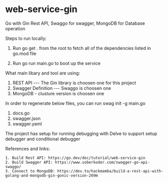 # web-service-gin
Go with Gin Rest API, Swaggo for swagger,  MongoDB for Database operation


Steps to run locally:

  1. Run go get . from the root to fetch all of the dependencies listed in go.mod file

  2. Run go run main.go to boot up the service

What main libary and tool are using:

  1. REST API --- The Gin library is choosen one for this project
  2. Swagger Definition --- Swaggo is choosen one
  3. MongoDB - clusture version is choosen one

In order to regenerate below files,  you can run swag init -g main.go
   1. docs.go
   2. swagger.json
   3. swagger.yaml
   
The project has setup for running debugging with Delve to support setup debugger and conditional debugger   

References and links:

    1. Build Rest API: https://go.dev/doc/tutorial/web-service-gin
    2. Build Swagger API: https://www.soberkoder.com/swagger-go-api-swaggo/
    3. Connect to MongoDB: https://dev.to/hackmamba/build-a-rest-api-with-golang-and-mongodb-gin-gonic-version-269m
